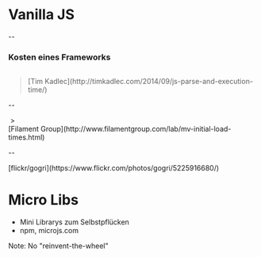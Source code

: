 <!-- .slide: data-background="assets/js.png" -->

# Vanilla JS

--

### Kosten eines Frameworks

<img data-src="assets/js-fw-exec-time.png">

> <footer>[Tim Kadlec](http://timkadlec.com/2014/09/js-parse-and-execution-time/)</footer>

--

<img data-src="assets/todo-mvc-performance-summary.png">
> <footer>[Filament Group](http://www.filamentgroup.com/lab/mv-initial-load-times.html)</footer>

--

<!-- .slide: data-background="assets/5225916680_6d2322ce44_o.jpg" -->
<div class="attribution">[flickr/gogri](https://www.flickr.com/photos/gogri/5225916680/)</div>

# Micro Libs

- Mini Librarys zum Selbstpflücken
- npm, microjs.com

Note:
No "reinvent-the-wheel"
